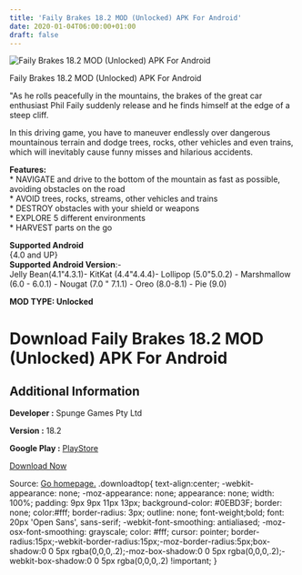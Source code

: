 ```yaml
---
title: 'Faily Brakes 18.2 MOD (Unlocked) APK For Android'
date: 2020-01-04T06:00:00+01:00
draft: false
---
```


![Faily Brakes 18.2 MOD (Unlocked) APK For Android](https://i1.wp.com/apkhome.net/wp-content/uploads/2020/01/Faily-Brakes-18.2-MOD-Unlocked.png "Faily Brakes 18.2 MOD (Unlocked) APK For Android")

  

Faily Brakes 18.2 MOD (Unlocked) APK For Android

"As he rolls peacefully in the mountains, the brakes of the great car enthusiast Phil Faily suddenly release and he finds himself at the edge of a steep cliff.

In this driving game, you have to maneuver endlessly over dangerous mountainous terrain and dodge trees, rocks, other vehicles and even trains, which will inevitably cause funny misses and hilarious accidents.

**Features:**  
\* NAVIGATE and drive to the bottom of the mountain as fast as possible, avoiding obstacles on the road  
\* AVOID trees, rocks, streams, other vehicles and trains  
\* DESTROY obstacles with your shield or weapons  
\* EXPLORE 5 different environments  
\* HARVEST parts on the go

**Supported Android**  
{4.0 and UP}  
**Supported Android Version**:-  
Jelly Bean(4.1"4.3.1)- KitKat (4.4"4.4.4)- Lollipop (5.0"5.0.2) - Marshmallow (6.0 - 6.0.1) - Nougat (7.0 " 7.1.1) - Oreo (8.0-8.1) - Pie (9.0)

**MOD TYPE: Unlocked**

Download Faily Brakes 18.2 MOD (Unlocked) APK For Android
=========================================================

Additional Information
----------------------

**Developer :** Spunge Games Pty Ltd

**Version :** 18.2

**Google Play :** [PlayStore](https://play.google.com/store/apps/details?id=com.spungegames.failybrakes)

  

[Download Now](https://store4app.co/post/faily-brakes-18-2-mod-unlocked-apk-for-android_1578067693)

  
Source: [Go homepage.](https://store4app.co/post/faily-brakes-18-2-mod-unlocked-apk-for-android_1578067693) .downloadtop{ text-align:center; -webkit-appearance: none; -moz-appearance: none; appearance: none; width: 100%; padding: 9px 9px 11px 13px; background-color: #0EBD3F; border: none; color:#fff; border-radius: 3px; outline: none; font-weight;bold; font: 20px 'Open Sans', sans-serif; -webkit-font-smoothing: antialiased; -moz-osx-font-smoothing: grayscale; color: #fff; cursor: pointer; border-radius:15px;-webkit-border-radius:15px;-moz-border-radius:5px;box-shadow:0 0 5px rgba(0,0,0,.2);-moz-box-shadow:0 0 5px rgba(0,0,0,.2);-webkit-box-shadow:0 0 5px rgba(0,0,0,.2) !important; }